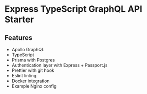 # Express TypeScript GraphQL API Starter

## Features

- Apollo GraphQL
- TypeScript
- Prisma with Postgres
- Authentication layer with Express + Passport.js
- Prettier with git hook
- Eslint linting
- Docker integration
- Example Nginx config
